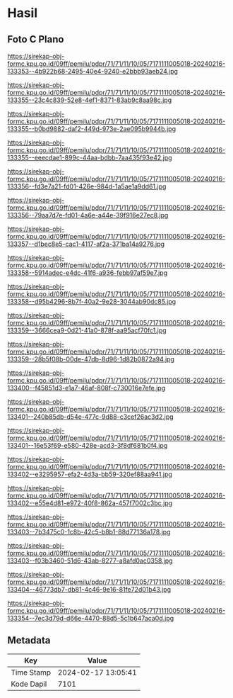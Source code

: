 # Hasil

## Foto C Plano

https://sirekap-obj-formc.kpu.go.id/09ff/pemilu/pdpr/71/71/11/10/05/7171111005018-20240216-133353--4b922b68-2495-40e4-9240-e2bbb93aeb24.jpg

https://sirekap-obj-formc.kpu.go.id/09ff/pemilu/pdpr/71/71/11/10/05/7171111005018-20240216-133355--23c4c839-52e8-4ef1-8371-83ab9c8aa98c.jpg

https://sirekap-obj-formc.kpu.go.id/09ff/pemilu/pdpr/71/71/11/10/05/7171111005018-20240216-133355--b0bd9882-daf2-449d-973e-2ae095b9944b.jpg

https://sirekap-obj-formc.kpu.go.id/09ff/pemilu/pdpr/71/71/11/10/05/7171111005018-20240216-133355--eeecdae1-899c-44aa-bdbb-7aa435f93e42.jpg

https://sirekap-obj-formc.kpu.go.id/09ff/pemilu/pdpr/71/71/11/10/05/7171111005018-20240216-133356--fd3e7a21-fd01-426e-984d-1a5ae1a9dd61.jpg

https://sirekap-obj-formc.kpu.go.id/09ff/pemilu/pdpr/71/71/11/10/05/7171111005018-20240216-133356--79aa7d7e-fd01-4a6e-a44e-39f916e27ec8.jpg

https://sirekap-obj-formc.kpu.go.id/09ff/pemilu/pdpr/71/71/11/10/05/7171111005018-20240216-133357--d1bec8e5-cac1-4117-af2a-371ba14a9276.jpg

https://sirekap-obj-formc.kpu.go.id/09ff/pemilu/pdpr/71/71/11/10/05/7171111005018-20240216-133358--5914adec-e4dc-41f6-a936-febb97af59e7.jpg

https://sirekap-obj-formc.kpu.go.id/09ff/pemilu/pdpr/71/71/11/10/05/7171111005018-20240216-133358--d95b4296-8b7f-40a2-9e28-3044ab90dc85.jpg

https://sirekap-obj-formc.kpu.go.id/09ff/pemilu/pdpr/71/71/11/10/05/7171111005018-20240216-133359--3666cea9-0d21-41a0-878f-aa95acf70fc1.jpg

https://sirekap-obj-formc.kpu.go.id/09ff/pemilu/pdpr/71/71/11/10/05/7171111005018-20240216-133359--28b5f08b-00de-47db-8d96-1d82b0872a94.jpg

https://sirekap-obj-formc.kpu.go.id/09ff/pemilu/pdpr/71/71/11/10/05/7171111005018-20240216-133400--f45851d3-e1a7-46af-808f-c730016e7efe.jpg

https://sirekap-obj-formc.kpu.go.id/09ff/pemilu/pdpr/71/71/11/10/05/7171111005018-20240216-133401--240b85db-d54e-477c-9d88-c3cef26ac3d2.jpg

https://sirekap-obj-formc.kpu.go.id/09ff/pemilu/pdpr/71/71/11/10/05/7171111005018-20240216-133401--16e53f69-e580-428e-acd3-3f8df681b0f4.jpg

https://sirekap-obj-formc.kpu.go.id/09ff/pemilu/pdpr/71/71/11/10/05/7171111005018-20240216-133402--e3295957-efa2-4d3a-bb59-320ef88aa941.jpg

https://sirekap-obj-formc.kpu.go.id/09ff/pemilu/pdpr/71/71/11/10/05/7171111005018-20240216-133402--e55e4d81-e972-40f8-862a-457f7002c3bc.jpg

https://sirekap-obj-formc.kpu.go.id/09ff/pemilu/pdpr/71/71/11/10/05/7171111005018-20240216-133403--7b3475c0-1c8b-42c5-b8b1-88d77136a178.jpg

https://sirekap-obj-formc.kpu.go.id/09ff/pemilu/pdpr/71/71/11/10/05/7171111005018-20240216-133403--f03b3460-51d6-43ab-8277-a8afd0ac0358.jpg

https://sirekap-obj-formc.kpu.go.id/09ff/pemilu/pdpr/71/71/11/10/05/7171111005018-20240216-133404--46773db7-db81-4c46-9e16-81fe72d01b43.jpg

https://sirekap-obj-formc.kpu.go.id/09ff/pemilu/pdpr/71/71/11/10/05/7171111005018-20240216-133354--7ec3d79d-d66e-4470-88d5-5c1b647aca0d.jpg


## Metadata

| Key        | Value               |
| ---------- | ------------------- |
| Time Stamp | 2024-02-17 13:05:41 |
| Kode Dapil | 7101                |



